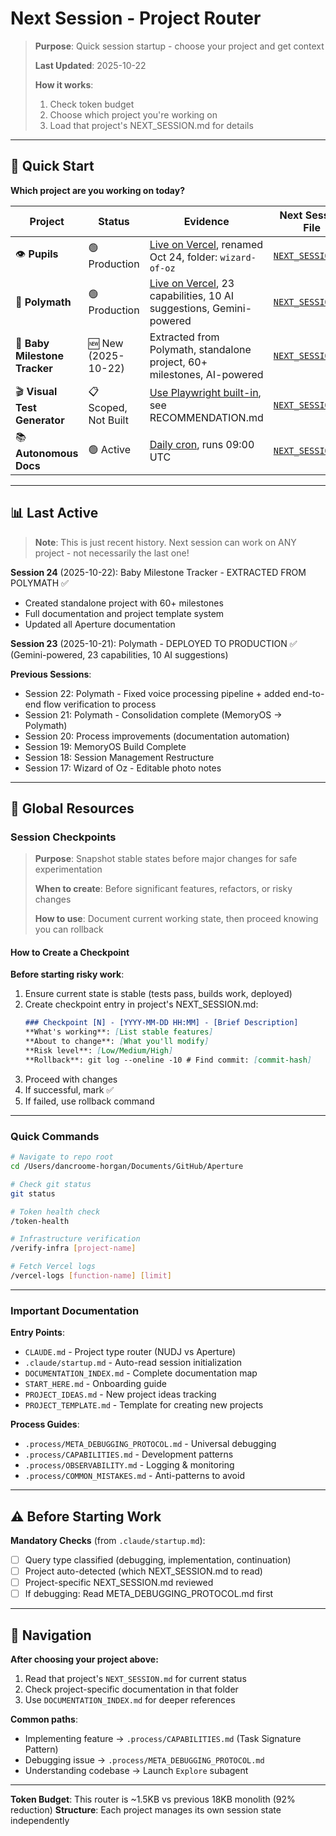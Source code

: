 # Next Session - Project Router

> **Purpose**: Quick session startup - choose your project and get context
>
> **Last Updated**: 2025-10-22
>
> **How it works**:
> 1. Check token budget
> 2. Choose which project you're working on
> 3. Load that project's NEXT_SESSION.md for details

---

## 🚦 Quick Start

**Which project are you working on today?**

| Project | Status | Evidence | Next Session File |
|---------|--------|----------|-------------------|
| 👁️ **Pupils** | 🟢 Production | [Live on Vercel](https://aperture-wizard-of-oz.vercel.app), renamed Oct 24, folder: `wizard-of-oz` | [`NEXT_SESSION.md`](projects/wizard-of-oz/NEXT_SESSION.md) |
| 🎨 **Polymath** | 🟢 Production | [Live on Vercel](https://polymath-gfvgwb3qx-daniels-projects-ca7c7923.vercel.app), 23 capabilities, 10 AI suggestions, Gemini-powered | [`NEXT_SESSION.md`](projects/polymath/NEXT_SESSION.md) |
| 🌱 **Baby Milestone Tracker** | 🆕 New (2025-10-22) | Extracted from Polymath, standalone project, 60+ milestones, AI-powered | [`NEXT_SESSION.md`](projects/baby-milestone-tracker/NEXT_SESSION.md) |
| 🎬 **Visual Test Generator** | 📋 Scoped, Not Built | [Use Playwright built-in](projects/visual-test-generator/), see RECOMMENDATION.md | [`NEXT_SESSION.md`](projects/visual-test-generator/NEXT_SESSION.md) |
| 📚 **Autonomous Docs** | 🟢 Active | [Daily cron](https://github.com/jahooli14/aperture/blob/main/.github/workflows/autodoc.yml), runs 09:00 UTC | [`NEXT_SESSION.md`](scripts/autonomous-docs/NEXT_SESSION.md) |

---

## 📊 Last Active

> **Note**: This is just recent history. Next session can work on ANY project - not necessarily the last one!

**Session 24** (2025-10-22): Baby Milestone Tracker - EXTRACTED FROM POLYMATH ✅
- Created standalone project with 60+ milestones
- Full documentation and project template system
- Updated all Aperture documentation

**Session 23** (2025-10-21): Polymath - DEPLOYED TO PRODUCTION ✅ (Gemini-powered, 23 capabilities, 10 AI suggestions)

**Previous Sessions**:
- Session 22: Polymath - Fixed voice processing pipeline + added end-to-end flow verification to process
- Session 21: Polymath - Consolidation complete (MemoryOS → Polymath)
- Session 20: Process improvements (documentation automation)
- Session 19: MemoryOS Build Complete
- Session 18: Session Management Restructure
- Session 17: Wizard of Oz - Editable photo notes

---

## 🔑 Global Resources

### Session Checkpoints

> **Purpose**: Snapshot stable states before major changes for safe experimentation
>
> **When to create**: Before significant features, refactors, or risky changes
>
> **How to use**: Document current working state, then proceed knowing you can rollback

#### How to Create a Checkpoint

**Before starting risky work**:
1. Ensure current state is stable (tests pass, builds work, deployed)
2. Create checkpoint entry in project's NEXT_SESSION.md:
   ```markdown
   ### Checkpoint [N] - [YYYY-MM-DD HH:MM] - [Brief Description]
   **What's working**: [List stable features]
   **About to change**: [What you'll modify]
   **Risk level**: [Low/Medium/High]
   **Rollback**: git log --oneline -10 # Find commit: [commit-hash]
   ```
3. Proceed with changes
4. If successful, mark ✅
5. If failed, use rollback command

---

### Quick Commands

```bash
# Navigate to repo root
cd /Users/dancroome-horgan/Documents/GitHub/Aperture

# Check git status
git status

# Token health check
/token-health

# Infrastructure verification
/verify-infra [project-name]

# Fetch Vercel logs
/vercel-logs [function-name] [limit]
```

---

### Important Documentation

**Entry Points**:
- `CLAUDE.md` - Project type router (NUDJ vs Aperture)
- `.claude/startup.md` - Auto-read session initialization
- `DOCUMENTATION_INDEX.md` - Complete documentation map
- `START_HERE.md` - Onboarding guide
- `PROJECT_IDEAS.md` - New project ideas tracking
- `PROJECT_TEMPLATE.md` - Template for creating new projects

**Process Guides**:
- `.process/META_DEBUGGING_PROTOCOL.md` - Universal debugging
- `.process/CAPABILITIES.md` - Development patterns
- `.process/OBSERVABILITY.md` - Logging & monitoring
- `.process/COMMON_MISTAKES.md` - Anti-patterns to avoid

---

## ⚠️ Before Starting Work

**Mandatory Checks** (from `.claude/startup.md`):
- [ ] Query type classified (debugging, implementation, continuation)
- [ ] Project auto-detected (which NEXT_SESSION.md to read)
- [ ] Project-specific NEXT_SESSION.md reviewed
- [ ] If debugging: Read META_DEBUGGING_PROTOCOL.md first

---

## 🎯 Navigation

**After choosing your project above:**
1. Read that project's `NEXT_SESSION.md` for current status
2. Check project-specific documentation in that folder
3. Use `DOCUMENTATION_INDEX.md` for deeper references

**Common paths**:
- Implementing feature → `.process/CAPABILITIES.md` (Task Signature Pattern)
- Debugging issue → `.process/META_DEBUGGING_PROTOCOL.md`
- Understanding codebase → Launch `Explore` subagent

---

**Token Budget**: This router is ~1.5KB vs previous 18KB monolith (92% reduction)
**Structure**: Each project manages its own session state independently
